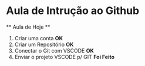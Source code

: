 # Aula de Intrução ao Github
** Aula de Hoje **
1. Criar uma conta **OK**
2. Criar um Repositório **OK**
3. Conectar o Git com VSCODE **OK**
4. Enviar o projeto VSCODE p/ GIT **Foi Feito**